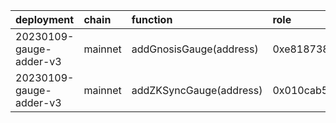 | deployment              | chain   | function                | role                                                               | target   | target_address                             |
|:------------------------|:--------|:------------------------|:-------------------------------------------------------------------|:---------|:-------------------------------------------|
| 20230109-gauge-adder-v3 | mainnet | addGnosisGauge(address) | 0xe818738e338905496f604a2a26c7ca754558870a3810786cfbb89ae28d262dc5 | lm       | 0xc38c5f97B34E175FFd35407fc91a937300E33860 |
| 20230109-gauge-adder-v3 | mainnet | addZKSyncGauge(address) | 0x010cab59e1860b78f8f67210e267d2c06d77c17b4529f007c7c8acee11ea2fe0 | lm       | 0xc38c5f97B34E175FFd35407fc91a937300E33860 |